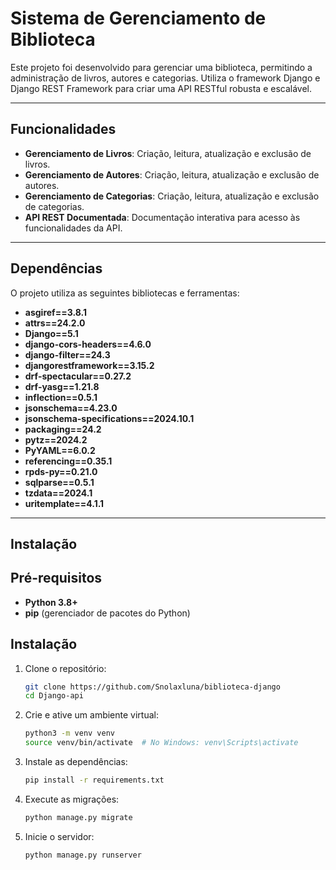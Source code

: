 # Sistema de Gerenciamento de Biblioteca  

Este projeto foi desenvolvido para gerenciar uma biblioteca, permitindo a administração de livros, autores e categorias. Utiliza o framework Django e Django REST Framework para criar uma API RESTful robusta e escalável.

---

## Funcionalidades  

- **Gerenciamento de Livros**: Criação, leitura, atualização e exclusão de livros.  
- **Gerenciamento de Autores**: Criação, leitura, atualização e exclusão de autores.  
- **Gerenciamento de Categorias**: Criação, leitura, atualização e exclusão de categorias.  
- **API REST Documentada**: Documentação interativa para acesso às funcionalidades da API.  

---

## Dependências  

O projeto utiliza as seguintes bibliotecas e ferramentas:  

- **asgiref==3.8.1**  
- **attrs==24.2.0**  
- **Django==5.1**  
- **django-cors-headers==4.6.0**  
- **django-filter==24.3**  
- **djangorestframework==3.15.2**  
- **drf-spectacular==0.27.2**  
- **drf-yasg==1.21.8**  
- **inflection==0.5.1**  
- **jsonschema==4.23.0**  
- **jsonschema-specifications==2024.10.1**  
- **packaging==24.2**  
- **pytz==2024.2**  
- **PyYAML==6.0.2**  
- **referencing==0.35.1**  
- **rpds-py==0.21.0**  
- **sqlparse==0.5.1**  
- **tzdata==2024.1**  
- **uritemplate==4.1.1**  

---

## Instalação  

## Pré-requisitos

- **Python 3.8+**
- **pip** (gerenciador de pacotes do Python)

## Instalação

1. Clone o repositório:

   ```bash
   git clone https://github.com/Snolaxluna/biblioteca-django
   cd Django-api
   ```

2. Crie e ative um ambiente virtual:

   ```bash
   python3 -m venv venv
   source venv/bin/activate  # No Windows: venv\Scripts\activate
   ```

3. Instale as dependências:

   ```bash
   pip install -r requirements.txt
   ```

4. Execute as migrações:

   ```bash
   python manage.py migrate
   ```

5. Inicie o servidor:

   ```bash
   python manage.py runserver
   ```
